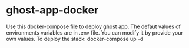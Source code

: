 # ghost-app-docker
Use this docker-compose file to deploy ghost app.
The defaut values of environments variables are in .env file.
You can modify it by provide your own values.
To deploy the stack: docker-compose up -d

